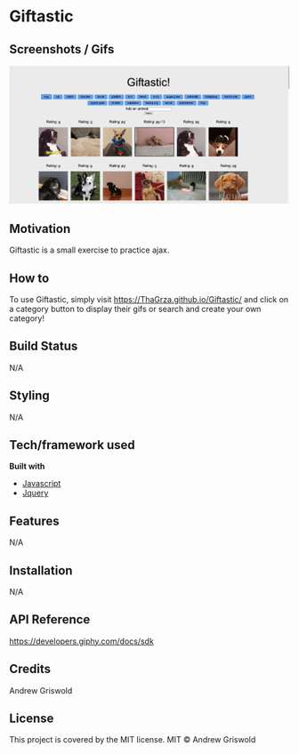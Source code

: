 # Giftastic

## Screenshots / Gifs
![Screenshot](/assets/screenshot.png)

## Motivation
Giftastic is a small exercise to practice ajax.

## How to
To use Giftastic, simply visit https://ThaGrza.github.io/Giftastic/ and click on a category button to display their gifs or search and create your own category!

## Build Status
N/A

## Styling
N/A

## Tech/framework used
<b> Built with </b>
- [Javascript](https://www.javascript.com/)
- [Jquery](https://jquery.com/)
## Features
N/A

## Installation
N/A

## API Reference
https://developers.giphy.com/docs/sdk

## Credits
Andrew Griswold

## License
This project is covered by the MIT license.
MIT © Andrew Griswold